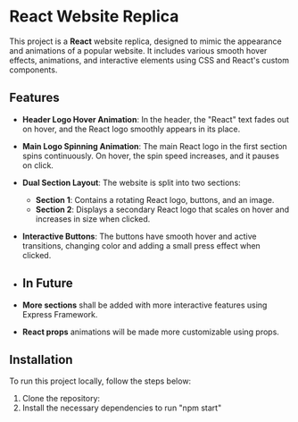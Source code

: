 # React Website Replica

This project is a **React** website replica, designed to mimic the appearance and animations of a popular website. It includes various smooth hover effects, animations, and interactive elements using CSS and React's custom components.

## Features

- **Header Logo Hover Animation**: In the header, the "React" text fades out on hover, and the React logo smoothly appears in its place.
- **Main Logo Spinning Animation**: The main React logo in the first section spins continuously. On hover, the spin speed increases, and it pauses on click.
- **Dual Section Layout**: The website is split into two sections:
  - **Section 1**: Contains a rotating React logo, buttons, and an image.
  - **Section 2**: Displays a secondary React logo that scales on hover and increases in size when clicked.
- **Interactive Buttons**: The buttons have smooth hover and active transitions, changing color and adding a small press effect when clicked.


-  ## In Future
-  **More sections** shall be added with more interactive features using Express Framework.
-  **React props** animations will be made more customizable using props.
   

## Installation

To run this project locally, follow the steps below:

1. Clone the repository:
2. Install the necessary dependencies to run "npm start"
